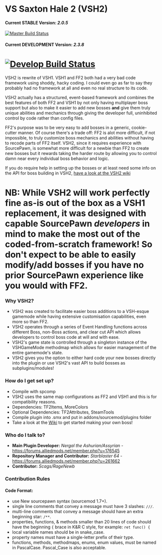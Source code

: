 # VS Saxton Hale 2 (VSH2)

#### Current STABLE Version: *2.0.5*
[![Master Build Status](https://travis-ci.org/VSH2-Devs/Vs-Saxton-Hale-2.svg?branch=master)](https://travis-ci.org/VSH2-Devs/Vs-Saxton-Hale-2)
#### Current DEVELOPMENT Version: *2.3.8*
[![Develop Build Status](https://travis-ci.org/VSH2-Devs/Vs-Saxton-Hale-2.svg?branch=develop)](https://travis-ci.org/VSH2-Devs/Vs-Saxton-Hale-2)
======
VSH2 is rewrite of VSH1. VSH1 and FF2 both had a very bad code framework using shoddy, hacky coding. I could even go as far to say they probably had no framework at all and even no real structure to its code.

VSH2 actually has a structured, event-based framework and combines the best features of both FF2 and VSH1 by not only having multiplayer boss support but also to make it easier to add new bosses **and** give them truly unique abilities and mechanics through giving the developer full, uninhibited control by code rather than config files.

FF2's purpose was to be very easy to add bosses in a generic, cookie-cutter manner. Of course there's a trade off: FF2 is alot more difficult, if not impossible, to truly customize boss mechanics and abilities without having to recode parts of FF2 itself. VSH2, since it requires experience with SourcePawn, is somewhat more difficult for a newbie than FF2 to create new bosses but it rewards taking the harder route by allowing you to control damn near every individual boss behavior and logic.

If you do require help in setting up the bosses or at least need some info on the API for boss building in VSH2, [have a look at the VSH2 wiki](https://github.com/VSH2-Devs/Vs-Saxton-Hale-2/wiki)

**NB:** While VSH2 will work perfectly fine as-is out of the box as a VSH1 replacement, it was designed with capable SourcePawn **_developers_** in mind to make the most out of the coded-from-scratch framework! So don't expect to be able to easily modify/add bosses if you have no prior SourcePawn experience like you would with FF2.
======

### Why VSH2?

* VSH2 was created to facilitate easier boss additions to a VSH-esque gamemode while having extensive customisation capabilities, even more so than FF2.
* VSH2 operates through a series of Event Handling functions across different Boss, non-Boss actions, and clear cut API which allows developers to control boss code at will and with ease.
* VSH2's game state is controlled through a singleton instance of the VSHGameMode methodmap which allows for easier management of the entire gamemode's state.
* VSH2 gives you the option to either hard code your new bosses directly into the plugin or use VSH2's vast API to build bosses as subplugins/modules!

### How do I get set up?

* Compile with spcomp
* VSH2 uses the same map configurations as FF2 and VSH1 and this is for compatibility reasons.
* Dependencies: TF2Items, MoreColors
* Optional Dependencies: TF2Attributes, SteamTools
* Compile plugin into .smx and put in addons/sourcemod/plugins folder
* Take a look at the [Wiki](https://github.com/VSH2-Devs/Vs-Saxton-Hale-2/wiki) to get started making your own boss!

### Who do I talk to?

* **Main Plugin Developer:** *Nergal the Ashurian/Assyrian* - https://forums.alliedmods.net/member.php?u=176545
* **Repository Manager and Contributor:** *Starblaster 64* - https://forums.alliedmods.net/member.php?u=261662
* **Contributor:** *Scags/RageNewb* 

### Contribution Rules
#### Code Format:
* use New sourcepawn syntax (sourcemod 1.7+).
* single line comments that convey a message must have 3 slashes: `///`.
* multi-line comments that convey a message should have an extra beginning star: `/**`.
* properties, functions, & methods smaller than 20 lines of code should have the beginning `{` brace in K&R C style, for example: `ret func() {`
* local variable names should be in snake_case.
* property names must have a single-letter prefix of their type.
* functions, methods, methodmaps, enums, enum values,  must be named in PascalCase. Pascal_Case is also acceptable.

